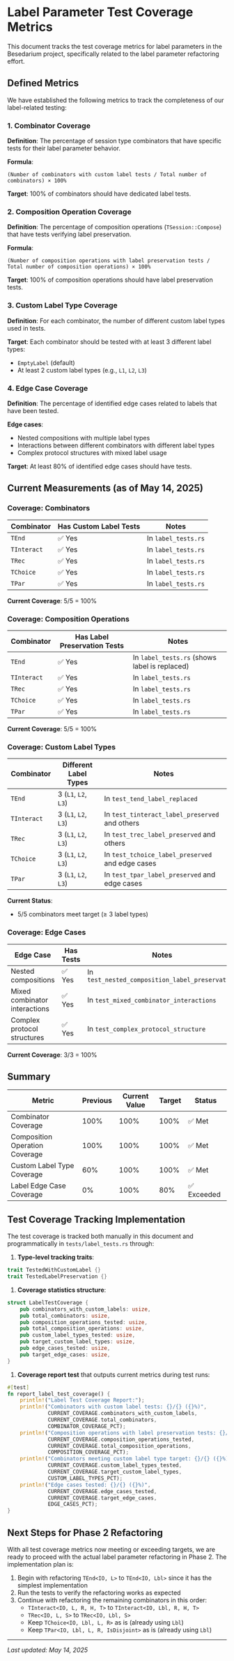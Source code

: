 # Label Parameter Test Coverage Metrics

This document tracks the test coverage metrics for label parameters in the Besedarium project,
specifically related to the label parameter refactoring effort.

## Defined Metrics

We have established the following metrics to track the completeness of our label-related testing:

### 1. Combinator Coverage

**Definition**: The percentage of session type combinators that have specific tests for their
label parameter behavior.

**Formula**:

```plaintext
(Number of combinators with custom label tests / Total number of combinators) × 100%
```

**Target**: 100% of combinators should have dedicated label tests.

### 2. Composition Operation Coverage

**Definition**: The percentage of composition operations (`TSession::Compose`) that have tests
verifying label preservation.

**Formula**:

```plaintext
(Number of composition operations with label preservation tests / 
Total number of composition operations) × 100%
```

**Target**: 100% of composition operations should have label preservation tests.

### 3. Custom Label Type Coverage

**Definition**: For each combinator, the number of different custom label types used in tests.

**Target**: Each combinator should be tested with at least 3 different label types:

- `EmptyLabel` (default)
- At least 2 custom label types (e.g., `L1`, `L2`, `L3`)

### 4. Edge Case Coverage

**Definition**: The percentage of identified edge cases related to labels that have been tested.

**Edge cases**:

- Nested compositions with multiple label types
- Interactions between different combinators with different label types
- Complex protocol structures with mixed label usage

**Target**: At least 80% of identified edge cases should have tests.

## Current Measurements (as of May 14, 2025)

### Coverage: Combinators

| Combinator | Has Custom Label Tests | Notes |
|------------|------------------------|-------|
| `TEnd`     | ✅ Yes                | In `label_tests.rs` |
| `TInteract`| ✅ Yes                | In `label_tests.rs` |
| `TRec`     | ✅ Yes                | In `label_tests.rs` |
| `TChoice`  | ✅ Yes                | In `label_tests.rs` |
| `TPar`     | ✅ Yes                | In `label_tests.rs` |

**Current Coverage**: 5/5 = 100%

### Coverage: Composition Operations

| Combinator | Has Label Preservation Tests | Notes |
|------------|------------------------------|-------|
| `TEnd`     | ✅ Yes                       | In `label_tests.rs` (shows label is replaced) |
| `TInteract`| ✅ Yes                       | In `label_tests.rs` |
| `TRec`     | ✅ Yes                       | In `label_tests.rs` |
| `TChoice`  | ✅ Yes                       | In `label_tests.rs` |
| `TPar`     | ✅ Yes                       | In `label_tests.rs` |

**Current Coverage**: 5/5 = 100%

### Coverage: Custom Label Types

| Combinator | Different Label Types | Notes |
|------------|----------------------|-------|
| `TEnd`     | 3 (`L1`, `L2`, `L3`) | In `test_tend_label_replaced` |
| `TInteract`| 3 (`L1`, `L2`, `L3`) | In `test_tinteract_label_preserved` and others |
| `TRec`     | 3 (`L1`, `L2`, `L3`) | In `test_trec_label_preserved` and others |
| `TChoice`  | 3 (`L1`, `L2`, `L3`) | In `test_tchoice_label_preserved` and edge cases |
| `TPar`     | 3 (`L1`, `L2`, `L3`) | In `test_tpar_label_preserved` and edge cases |

**Current Status**:

- 5/5 combinators meet target (≥ 3 label types)

### Coverage: Edge Cases

| Edge Case | Has Tests | Notes |
|-----------|-----------|-------|
| Nested compositions | ✅ Yes | In `test_nested_composition_label_preservation` |
| Mixed combinator interactions | ✅ Yes | In `test_mixed_combinator_interactions` |
| Complex protocol structures | ✅ Yes | In `test_complex_protocol_structure` |

**Current Coverage**: 3/3 = 100%

## Summary

| Metric | Previous | Current Value | Target | Status |
|--------|----------|--------------|--------|--------|
| Combinator Coverage | 100% | 100% | 100% | ✅ Met |
| Composition Operation Coverage | 100% | 100% | 100% | ✅ Met |
| Custom Label Type Coverage | 60% | 100% | 100% | ✅ Met |
| Label Edge Case Coverage | 0% | 100% | 80% | ✅ Exceeded |

## Test Coverage Tracking Implementation

The test coverage is tracked both manually in this document and programmatically in
`tests/label_tests.rs` through:

1. **Type-level tracking traits**:

```rust
trait TestedWithCustomLabel {}
trait TestedLabelPreservation {}
```

1. **Coverage statistics structure**:

```rust
struct LabelTestCoverage {
    pub combinators_with_custom_labels: usize,
    pub total_combinators: usize,
    pub composition_operations_tested: usize,
    pub total_composition_operations: usize,
    pub custom_label_types_tested: usize,
    pub target_custom_label_types: usize,
    pub edge_cases_tested: usize,
    pub target_edge_cases: usize,
}
```

1. **Coverage report test** that outputs current metrics during test runs:

```rust
#[test]
fn report_label_test_coverage() {
    println!("Label Test Coverage Report:");
    println!("Combinators with custom label tests: {}/{} ({}%)", 
             CURRENT_COVERAGE.combinators_with_custom_labels, 
             CURRENT_COVERAGE.total_combinators,
             COMBINATOR_COVERAGE_PCT);
    println!("Composition operations with label preservation tests: {}/{} ({}%)", 
             CURRENT_COVERAGE.composition_operations_tested, 
             CURRENT_COVERAGE.total_composition_operations,
             COMPOSITION_COVERAGE_PCT);
    println!("Combinators meeting custom label type target: {}/{} ({}%)",
             CURRENT_COVERAGE.custom_label_types_tested,
             CURRENT_COVERAGE.target_custom_label_types,
             CUSTOM_LABEL_TYPES_PCT);
    println!("Edge cases tested: {}/{} ({}%)",
             CURRENT_COVERAGE.edge_cases_tested,
             CURRENT_COVERAGE.target_edge_cases,
             EDGE_CASES_PCT);
}
```

## Next Steps for Phase 2 Refactoring

With all test coverage metrics now meeting or exceeding targets, we are ready to proceed with
the actual label parameter refactoring in Phase 2. The implementation plan is:

1. Begin with refactoring `TEnd<IO, L>` to `TEnd<IO, Lbl>` since it has the simplest
   implementation
2. Run the tests to verify the refactoring works as expected
3. Continue with refactoring the remaining combinators in this order:
   - `TInteract<IO, L, R, H, T>` to `TInteract<IO, Lbl, R, H, T>`
   - `TRec<IO, L, S>` to `TRec<IO, Lbl, S>`
   - Keep `TChoice<IO, Lbl, L, R>` as is (already using `Lbl`)
   - Keep `TPar<IO, Lbl, L, R, IsDisjoint>` as is (already using `Lbl`)

---

*Last updated: May 14, 2025*
